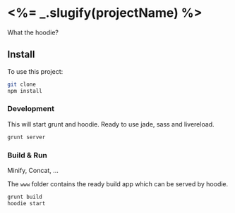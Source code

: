 # <%= _.slugify(projectName) %>

What the hoodie?

## Install

To use this project:

```bash
git clone
npm install
```

### Development

This will start grunt and hoodie. Ready to use jade, sass and livereload.

```bash
grunt server
```

### Build & Run

Minify, Concat, …

The `www` folder contains the ready build app which can be served by hoodie.

```bash
grunt build
hoodie start
```

